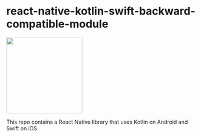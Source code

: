 # react-native-kotlin-swift-backward-compatible-module

<img src="https://github.com/atlj/react-native-kotlin-swift-backward-compatible-module/assets/23079646/6c7d75e8-86ba-4b78-a6be-bc88b95b1e8f" width="200" />

This repo contains a React Native library that uses Kotlin on Android and Swift on iOS.

